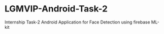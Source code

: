 # LGMVIP-Android-Task-2

Internship Task-2
Android Application for Face Detection using firebase ML-kit
